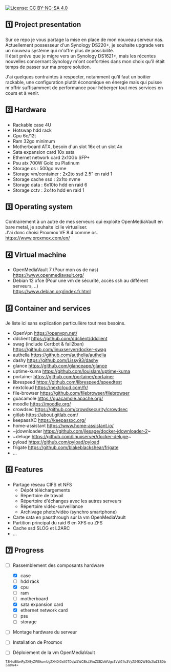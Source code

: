 [![License: CC BY-NC-SA 4.0](https://img.shields.io/badge/License-CC_BY--NC--SA_4.0-lightgrey.svg)](https://creativecommons.org/licenses/by-nc-sa/4.0/)

## :one: Project presentation
Sur ce repo je vous partage la mise en place de mon nouveau serveur nas.  
Actuellement possesseur d'un Synology DS220+, je souhaite upgrade vers un nouveau système qui m'offre plus de possibilité.  
Il était prévu que je migre vers un Synology DS1621+, mais les récentes nouvelles concernant Synology m'ont confortées dans mon choix qu'il était temps de passer sur ma propre solution.  

J'ai quelques contraintes à respecter, notamment qu'il faut un boitier rackable, une configuration plutôt économique en énergie mais qui puisse m'offrir suffisamment de performance pour héberger tout mes services en cours et à venir.  


## :two: Hardware
- Rackable case 4U
- Hotswap hdd rack
- Cpu 6c/12t
- Ram 32go minimum
- Motherboard ATX, besoin d'un slot 16x et un slot 4x
- Sata expansion card 10x sata
- Ethernet network card 2x10Gb SFP+
- Psu atx 700W Gold ou Platinum
- Storage os : 500go nvme
- Storage vm/container : 2x2to ssd 2.5" en raid 1
- Storage cache ssd : 2x1to nvme
- Storage data : 6x10to hdd en raid 6
- Storage cctv : 2x4to hdd en raid 1


## :three: Operating system
Contrairement à un autre de mes serveurs qui exploite OpenMediaVault en bare metal, je souhaite ici le virtualiser.  
J'ai donc choisi Proxmox VE 8.4 comme os.  
https://www.proxmox.com/en/


## :four: Virtual machine
- OpenMediaVault 7 (Pour mon os de nas)  
  https://www.openmediavault.org/
- Debian 12 xfce (Pour une vm de sécurité, accès ssh au différent serveurs, ..)  
  https://www.debian.org/index.fr.html


## :five: Container and services
Je liste ici sans explication particulière tout mes besoins.
- OpenVpn https://openvpn.net/
- ddclient https://github.com/ddclient/ddclient
- swag (include Certbot & fail2ban) https://github.com/linuxserver/docker-swag
- authelia https://github.com/authelia/authelia
- dashy https://github.com/Lissy93/dashy
- glance https://github.com/glanceapp/glance
- uptime-kuma https://github.com/louislam/uptime-kuma
- portainer https://github.com/portainer/portainer
- librespeed https://github.com/librespeed/speedtest
- nextcloud https://nextcloud.com/fr/
- file-browser https://github.com/filebrowser/filebrowser
- guacamole https://guacamole.apache.org/
- moodle https://moodle.org/
- crowdsec https://github.com/crowdsecurity/crowdsec
- gitlab https://about.gitlab.com/
- keepassXC https://keepassxc.org/
- home-assistant https://www.home-assistant.io/
- ~jdownloader https://github.com/jlesage/docker-jdownloader-2~
- ~deluge https://github.com/linuxserver/docker-deluge~
- pyload https://github.com/pyload/pyload
- frigate https://github.com/blakeblackshear/frigate
- ...


## :six: Features
- Partage réseau CIFS et NFS
  - Dépôt téléchargements
  - Répertoire de travail
  - Répertoire d'échanges avec les autres serveurs
  - Répertoire vidéo-surveillance
  - Archivage photo/vidéo (synchro smartphone)
- Carte sata en passthrough sur la vm OpenMediaVault
- Partition principal du raid 6 en XFS ou ZFS
- Cache ssd SLOG et L2ARC
- ...


## :seven: Progress
- [ ] Rassemblement des composants hardware
  - [x] case
  - [ ] hdd rack
  - [x] cpu
  - [ ] ram
  - [ ] motherboard
  - [x] sata expansion card
  - [x] ethernet network card
  - [ ] psu
  - [ ] storage
- [ ] Montage hardware du serveur
- [ ] Installation de Proxmox
- [ ] Déploiement de la vm OpenMediaVault



<sub><sup>
T3NlciBlbnRyZXByZW5kcmUgZXN0IGxlIGTDqWJ1dCBkJ3VuZSB2aWUgc3VyIG1lc3VyZS4KQW50b2luZSBDb3JiaW4=
</sup></sub>
